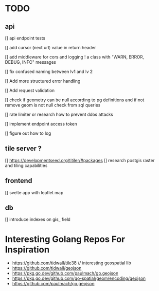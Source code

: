 # TODO

## api

[] api endpoint tests

[] add cursor (next url) value in return header

[] add middleware for cors and logging ! a class with "WARN, ERROR, DEBUG, INFO" messages

[] fix confused naming between lv1 and lv 2

[] Add more structured error handling

[] Add request validation

[] check if geometry can be null according to pg definitions and if not remove geom is not null check from sql queries

[] rate limiter or research how to prevent ddos attacks

[] implement endpoint access token

[] figure out how to log

## tile server ?

[] https://developmentseed.org/titiler/#packages
[] research postgis raster and tiling capabilities

## frontend

[] svelte app with leaflet map

## db

[] introduce indexes on gis\_ field

# Interesting Golang Repos For Inspiration

- https://github.com/tidwall/tile38 // interesting geospatial lib
- https://github.com/tidwall/geojson
- https://pkg.go.dev/github.com/paulmach/go.geojson
- https://pkg.go.dev/github.com/go-spatial/geom/encoding/geojson
- https://github.com/paulmach/go.geojson
